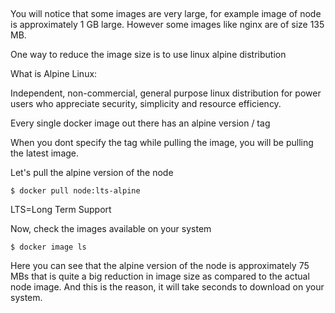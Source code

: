 ## 

You will notice that some images are very large, for example image of node is approximately 1 GB large. 
However some images like nginx are of size 135 MB.

One way to reduce the image size is to use linux alpine distribution

What is Alpine Linux:

Independent, non-commercial, general purpose linux distribution for power users who appreciate security, simplicity and resource efficiency.

Every single docker image out there has an alpine version / tag

When you dont specify the tag while pulling the image, you will be pulling the latest image.

Let's pull the alpine version of the node 

```shell
$ docker pull node:lts-alpine
```

LTS=Long Term Support 

Now, check the images available on your system

```shell
$ docker image ls
```

Here you can see that the alpine version of the node is approximately 75 MBs that is quite  a big reduction in image size as compared to the actual node image. And this is the reason, it will take seconds to download on your system.


